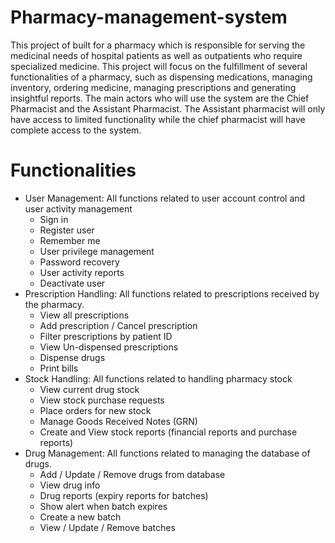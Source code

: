 # Pharmacy-management-system
This project of built for a pharmacy which is responsible for serving the medicinal needs of hospital patients as well as outpatients who require specialized medicine. This project will focus on the fulfillment of several functionalities of a pharmacy, such as dispensing medications, managing inventory, ordering medicine, managing prescriptions and generating insightful reports. The main actors who will use the system are the Chief Pharmacist and the Assistant Pharmacist. The Assistant pharmacist will only have access to limited functionality while the chief pharmacist will have complete access to the system.

# Functionalities
* User Management: All functions related to user account control and user activity management
  * Sign in
  * Register user
  * Remember me
  * User privilege management
  * Password recovery
  * User activity reports
  * Deactivate user
* Prescription Handling: All functions related to prescriptions received by the pharmacy.
  * View all prescriptions
  * Add prescription / Cancel prescription
  * Filter prescriptions by patient ID
  * View Un-dispensed prescriptions
  *	Dispense drugs
  *	Print bills
* Stock Handling: All functions related to handling pharmacy stock
  *	View current drug stock
  *	View stock purchase requests
  *	Place orders for new stock
  *	Manage Goods Received Notes (GRN)
  *	Create and View stock reports (financial reports and purchase reports)			
* Drug Management: All functions related to managing the database of drugs.
  *	Add / Update / Remove drugs from database
  *	View drug info
  *	Drug reports (expiry reports for batches)
  *	Show alert when batch expires
  *	Create a new batch
  *	View / Update / Remove batches




